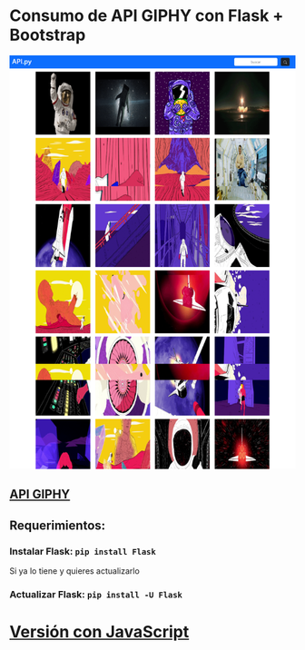 #   Consumo de API GIPHY con Flask + Bootstrap

<p aling="center">
    <img src="preview.png" alt="">
</p>


##  [API GIPHY](https://developers.giphy.com/docs/api/endpoint#search)


##  Requerimientos:
### Instalar Flask: `pip install Flask`
Si ya lo tiene y quieres actualizarlo
### Actualizar Flask: `pip install -U Flask`





#   [Versión con JavaScript](https://github.com/mssj-11/API-GIPHY_Js)
